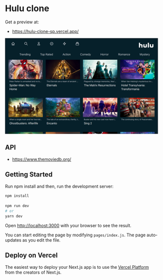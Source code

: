 # Hulu clone

Get a preview at:
* https://hulu-clone-sp.vercel.app/

![alt text](demo.png)

## API

* https://www.themoviedb.org/

## Getting Started
Run npm install and then,
run the development server:

```bash
npm install
   
npm run dev
# or
yarn dev
```

Open [http://localhost:3000](http://localhost:3000) with your browser to see the result.

You can start editing the page by modifying `pages/index.js`. The page auto-updates as you edit the file.


## Deploy on Vercel

The easiest way to deploy your Next.js app is to use the [Vercel Platform](https://vercel.com/new?utm_medium=default-template&filter=next.js&utm_source=create-next-app&utm_campaign=create-next-app-readme) from the creators of Next.js.


